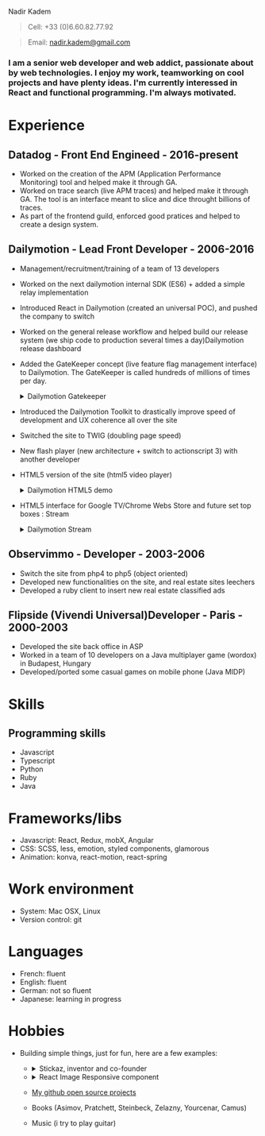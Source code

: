 Nadir Kadem

> Cell: +33 (0)6.60.82.77.92

> Email: nadir.kadem@gmail.com

###  I am a senior web developer and web addict, passionate about by web technologies. I enjoy my work, teamworking on cool projects and have plenty ideas. I'm currently interessed in React and functional programming. I'm always motivated.

# Experience

## Datadog - Front End Engineed - 2016-present

- Worked on the creation of the APM (Application Performance Monitoring) tool and helped make it through GA.
- Worked on trace search (live APM traces) and helped make it through GA. The tool is an interface meant to slice and dice throught billions of traces.
- As part of the frontend guild, enforced good pratices and helped to create a design system.

## Dailymotion - Lead Front Developer - 2006-2016

- Management/recruitment/training of a team of 13 developers
- Worked on the next dailymotion internal SDK (ES6) + added a simple relay implementation
- Introduced React in Dailymotion (created an universal POC), and pushed the company to switch
- Worked on the general release workflow and helped build our release system (we ship code to production several times a day)Dailymotion release dashboard
- Added the GateKeeper concept (live feature flag management interface) to Dailymotion. The GateKeeper is called hundreds of millions of times per day. <details>
    <summary>Dailymotion Gatekeeper</summary>

  ![Dailymotion Gatekeeper](http://youpinadi.github.io/images/gatekeeper.png)
  </details>

- Introduced the Dailymotion Toolkit to drastically improve speed of development and UX coherence all over the site
- Switched the site to TWIG (doubling page speed)
- New flash player (new architecture + switch to actionscript 3) with another developer
- HTML5 version of the site (html5 video player) <details>
    <summary>Dailymotion HTML5 demo</summary>

  ![Dailymotion HTML5 demo](http://youpinadi.github.io/images/html5.png)
  </details>

- HTML5 interface for Google TV/Chrome Webs Store and future set top boxes : Stream <details>
  <summary>Dailymotion Stream</summary>
  
  ![Dailymotion Stream](http://youpinadi.github.io/images/stream.png)
</details>

## Observimmo - Developer - 2003-2006

- Switch the site from php4 to php5 (object oriented)
- Developed new functionalities on the site, and real estate sites leechers
- Developed a ruby client to insert new real estate classified ads

## Flipside (Vivendi Universal)Developer - Paris - 2000-2003

- Developed the site back office in ASP
- Worked in a team of 10 developers on a Java multiplayer game (wordox) in Budapest, Hungary
- Developed/ported some casual games on mobile phone (Java MIDP)

# Skills

## Programming skills

- Javascript
- Typescript
- Python
- Ruby
- Java

# Frameworks/libs

- Javascript: React, Redux, mobX, Angular
- CSS: SCSS, less, emotion, styled components, glamorous
- Animation: konva, react-motion, react-spring

# Work environment

- System: Mac OSX, Linux
- Version control: git

# Languages

- French: fluent
- English: fluent
- German: not so fluent
- Japanese: learning in progress

# Hobbies

- Building simple things, just for fun, here are a few examples:

  - <details>
      <summary>Stickaz, inventor and co-founder</summary>
      
      ![Stickaz](http://youpinadi.github.io/images/stickaz.png)
      </details>

  - <details>
      <summary>React Image Responsive component</summary>

    ![React Image Responsive component](https://i.ibb.co/CQr5Zbs/Image-2020-07-04-at-10-02-39-PM.png)
      </details>

  - [My github open source projects](https://github.com/Youpinadi)
  - Books (Asimov, Pratchett, Steinbeck, Zelazny, Yourcenar, Camus)
  - Music (i try to play guitar)
